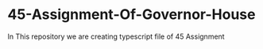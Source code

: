 # 45-Assignment-Of-Governor-House
In This repository we are creating typescript file of 45 Assignment
